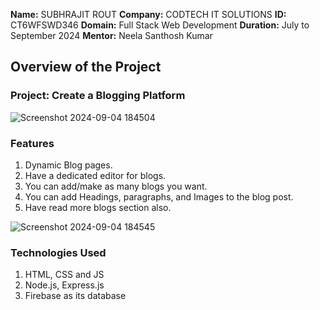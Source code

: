 **Name:** SUBHRAJIT ROUT
**Company:** CODTECH IT SOLUTIONS
**ID:** CT6WFSWD346
**Domain:** Full Stack Web Development
**Duration:** July to September 2024
**Mentor:** Neela Santhosh Kumar

## Overview of the Project


### Project: Create a Blogging Platform

![Screenshot 2024-09-04 184504](https://github.com/user-attachments/assets/a55caa2a-00b3-4682-86cd-0f430f10a775)

### Features
1. Dynamic Blog pages.
2. Have a dedicated editor for blogs.
3. You can add/make as many blogs you want.
4. You can add Headings, paragraphs, and Images to the blog post.
5. Have read more blogs section also.


![Screenshot 2024-09-04 184545](https://github.com/user-attachments/assets/06c30417-bda8-4187-a53e-8ea7d6e937ef)

### Technologies Used
1. HTML, CSS and JS
2. Node.js, Express.js
3. Firebase as its database
